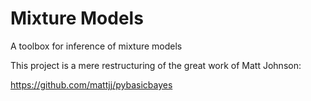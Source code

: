 # Mixture Models

A toolbox for inference of mixture models

This project is a mere restructuring of the great work of Matt Johnson:

https://github.com/mattjj/pybasicbayes
